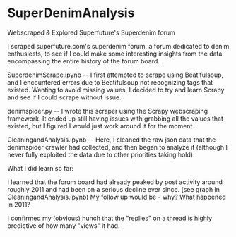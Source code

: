 # SuperDenimAnalysis
Webscraped &amp; Explored Superfuture's Superdenim forum


I scraped superfuture.com's superdenim forum, a forum dedicated to denim enthusiests, to see if I could make some interesting insights from the data encompassing the entire history of the forum board.

SuperdenimScrape.ipynb -- I first attempted to scrape using Beatifulsoup, and I encountered errors due to Beatifulsoup not recognizing tags that existed. Wanting to avoid missing values, I decided to try and learn Scrapy and see if I could scrape without issue.

denimspider.py -- I wrote this scraper using the Scrapy webscraping framework. It ended up still having issues with grabbing all the values that existed, but I figured I would just work around it for the moment.

CleaningandAnalysis.ipynb -- Here, I cleaned the raw json data that the denimspider crawler had collected, and then began to analyze it (although I never fully exploited the data due to other priorities taking hold).

What I did learn so far:

I learned that the forum board had already peaked by post activity around roughly 2011 and had been on a serious decline ever since. (see graph in CleaningandAnalysis.ipynb) My follow up would be - why? What happened in 2011?

I confirmed my (obvious) hunch that the "replies" on a thread is highly predictive of how many "views" it had.
